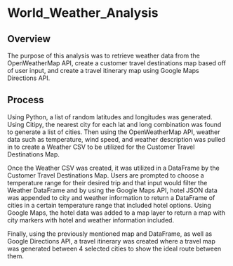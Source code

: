# World_Weather_Analysis

## Overview
The purpose of this analysis was to retrieve weather data from the OpenWeatherMap API, create a customer travel destinations map based off of user input, and create a travel itinerary map using Google Maps Directions API.

## Process
Using Python, a list of random latitudes and longitudes was generated. Using Citipy, the nearest city for each lat and long combination was found to generate a list of cities. Then using the OpenWeatherMap API, weather data such as temperature, wind speed, and weather description was pulled in to create a Weather CSV to be utilized for the Customer Travel Destinations Map.

Once the Weather CSV was created, it was utilized in a DataFrame by the Customer Travel Destinations Map. Users are prompted to choose a temperature range for their desired trip and that input would filter the Weather DataFrame and by using the Google Maps API, hotel JSON data was appended to city and weather information to return a DataFrame of cities in a certain temperature range that included hotel options. Using Google Maps, the hotel data was added to a map layer to return a map with city markers with hotel and weather information included.

Finally, using the previously mentioned map and DataFrame, as well as Google Directions API, a travel itinerary was created where a travel map was generated between 4 selected cities to show the ideal route between them.
